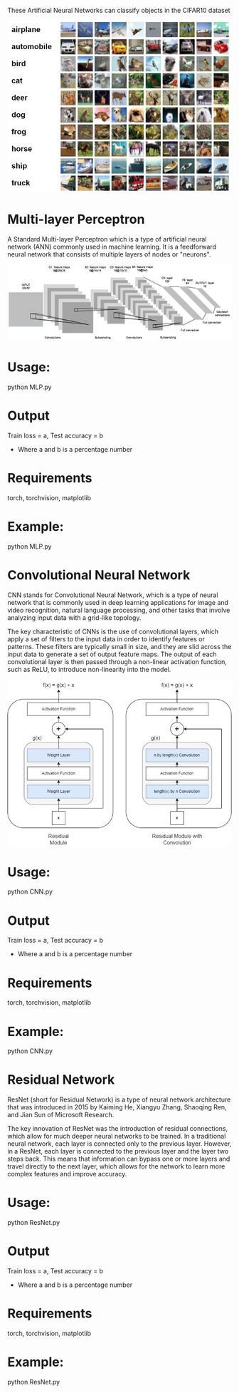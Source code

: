 These Artificial Neural Networks can classify objects in the CIFAR10 dataset

![](images/images.png)

# Multi-layer Perceptron

A Standard Multi-layer Perceptron which is a type of artificial neural network (ANN) commonly used in machine learning. It is a feedforward neural network that consists of multiple layers of nodes or "neurons".

![](images/mlp.png)


# Usage:

python MLP.py

# Output

Train loss = a, Test accuracy = b

- Where a and b is a percentage number

# Requirements

torch, torchvision, matplotlib

# Example:

python MLP.py

# Convolutional Neural Network

CNN stands for Convolutional Neural Network, which is a type of neural network that is commonly used in deep learning applications for image and video recognition, natural language processing, and other tasks that involve analyzing input data with a grid-like topology.

The key characteristic of CNNs is the use of convolutional layers, which apply a set of filters to the input data in order to identify features or patterns. These filters are typically small in size, and they are slid across the input data to generate a set of output feature maps. The output of each convolutional layer is then passed through a non-linear activation function, such as ReLU, to introduce non-linearity into the model.

![](images/cnn.png)

# Usage:

python CNN.py

# Output

Train loss = a, Test accuracy = b

- Where a and b is a percentage number

# Requirements

torch, torchvision, matplotlib

# Example:

python CNN.py

# Residual Network

ResNet (short for Residual Network) is a type of neural network architecture that was introduced in 2015 by Kaiming He, Xiangyu Zhang, Shaoqing Ren, and Jian Sun of Microsoft Research.

The key innovation of ResNet was the introduction of residual connections, which allow for much deeper neural networks to be trained. In a traditional neural network, each layer is connected only to the previous layer. However, in a ResNet, each layer is connected to the previous layer and the layer two steps back. This means that information can bypass one or more layers and travel directly to the next layer, which allows for the network to learn more complex features and improve accuracy.

# Usage:

python ResNet.py

# Output

Train loss = a, Test accuracy = b

- Where a and b is a percentage number

# Requirements

torch, torchvision, matplotlib

# Example:

python ResNet.py
